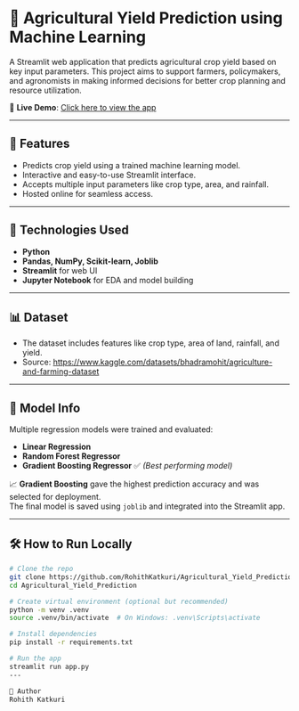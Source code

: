 # 🌾 Agricultural Yield Prediction using Machine Learning

A Streamlit web application that predicts agricultural crop yield based on key input parameters. This project aims to support farmers, policymakers, and agronomists in making informed decisions for better crop planning and resource utilization.

🔗 **Live Demo**: [Click here to view the app](https://rohithkatkuri-agricultural-yield-prediction.streamlit.app/)

---

## 📌 Features

- Predicts crop yield using a trained machine learning model.
- Interactive and easy-to-use Streamlit interface.
- Accepts multiple input parameters like crop type, area, and rainfall.
- Hosted online for seamless access.

---

## 🚀 Technologies Used

- **Python**
- **Pandas, NumPy, Scikit-learn, Joblib**
- **Streamlit** for web UI
- **Jupyter Notebook** for EDA and model building

---

## 📊 Dataset

- The dataset includes features like crop type, area of land, rainfall, and yield.
- Source: https://www.kaggle.com/datasets/bhadramohit/agriculture-and-farming-dataset

---

## 🧠 Model Info

Multiple regression models were trained and evaluated:

- **Linear Regression**
- **Random Forest Regressor**
- **Gradient Boosting Regressor** ✅ *(Best performing model)*

📈 **Gradient Boosting** gave the highest prediction accuracy and was selected for deployment.  
The final model is saved using `joblib` and integrated into the Streamlit app.

---


## 🛠️ How to Run Locally

```bash
# Clone the repo
git clone https://github.com/RohithKatkuri/Agricultural_Yield_Prediction.git
cd Agricultural_Yield_Prediction

# Create virtual environment (optional but recommended)
python -m venv .venv
source .venv/bin/activate  # On Windows: .venv\Scripts\activate

# Install dependencies
pip install -r requirements.txt

# Run the app
streamlit run app.py
---

🙌 Author
Rohith Katkuri
